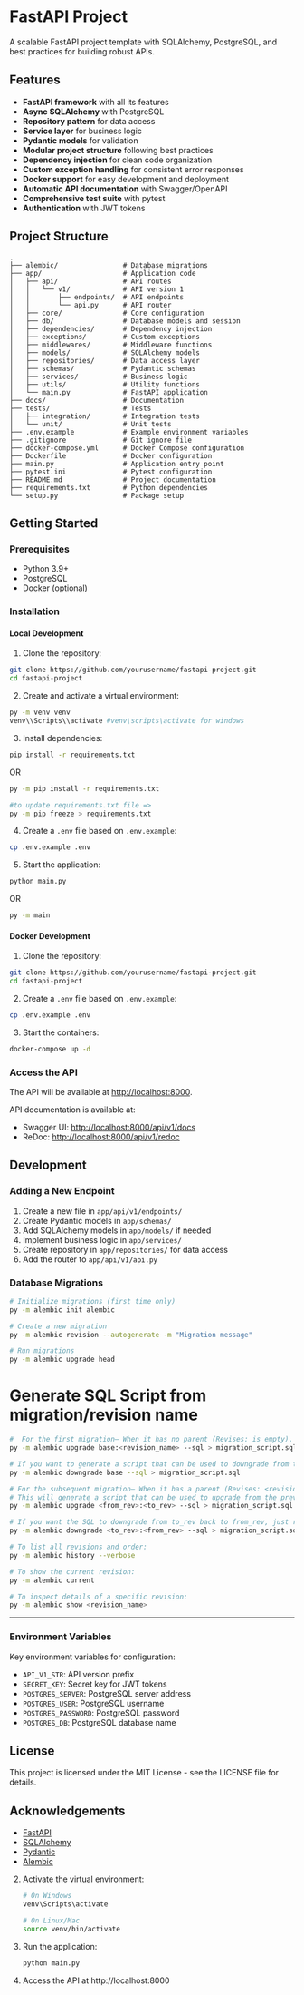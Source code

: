 # FastAPI Project

A scalable FastAPI project template with SQLAlchemy, PostgreSQL, and best practices for building robust APIs.

## Features

- **FastAPI framework** with all its features
- **Async SQLAlchemy** with PostgreSQL
- **Repository pattern** for data access
- **Service layer** for business logic
- **Pydantic models** for validation
- **Modular project structure** following best practices
- **Dependency injection** for clean code organization
- **Custom exception handling** for consistent error responses
- **Docker support** for easy development and deployment
- **Automatic API documentation** with Swagger/OpenAPI
- **Comprehensive test suite** with pytest
- **Authentication** with JWT tokens

## Project Structure

```
.
├── alembic/                # Database migrations
├── app/                    # Application code
│   ├── api/                # API routes
│   │   └── v1/             # API version 1
│   │       ├── endpoints/  # API endpoints
│   │       └── api.py      # API router
│   ├── core/               # Core configuration
│   ├── db/                 # Database models and session
│   ├── dependencies/       # Dependency injection
│   ├── exceptions/         # Custom exceptions
│   ├── middlewares/        # Middleware functions
│   ├── models/             # SQLAlchemy models
│   ├── repositories/       # Data access layer
│   ├── schemas/            # Pydantic schemas
│   ├── services/           # Business logic
│   ├── utils/              # Utility functions
│   └── main.py             # FastAPI application
├── docs/                   # Documentation
├── tests/                  # Tests
│   ├── integration/        # Integration tests
│   └── unit/               # Unit tests
├── .env.example            # Example environment variables
├── .gitignore              # Git ignore file
├── docker-compose.yml      # Docker Compose configuration
├── Dockerfile              # Docker configuration
├── main.py                 # Application entry point
├── pytest.ini              # Pytest configuration
├── README.md               # Project documentation
├── requirements.txt        # Python dependencies
└── setup.py                # Package setup
```

## Getting Started

### Prerequisites

- Python 3.9+
- PostgreSQL
- Docker (optional)

### Installation

#### Local Development

1. Clone the repository:

```bash
git clone https://github.com/yourusername/fastapi-project.git
cd fastapi-project
```

2. Create and activate a virtual environment:

```bash
py -m venv venv
venv\\Scripts\\activate #venv\scripts\activate for windows
```

3. Install dependencies:

```bash
pip install -r requirements.txt
```

OR

```bash
py -m pip install -r requirements.txt
```

```bash
#to update requirements.txt file =>
py -m pip freeze > requirements.txt
```

4. Create a `.env` file based on `.env.example`:

```bash
cp .env.example .env
```

5. Start the application:

```bash
python main.py
```

OR

```bash
py -m main
```

#### Docker Development

1. Clone the repository:

```bash
git clone https://github.com/yourusername/fastapi-project.git
cd fastapi-project
```

2. Create a `.env` file based on `.env.example`:

```bash
cp .env.example .env
```

3. Start the containers:

```bash
docker-compose up -d
```

### Access the API

The API will be available at [http://localhost:8000](http://localhost:8000).

API documentation is available at:

- Swagger UI: [http://localhost:8000/api/v1/docs](http://localhost:8000/api/v1/docs)
- ReDoc: [http://localhost:8000/api/v1/redoc](http://localhost:8000/api/v1/redoc)

## Development

### Adding a New Endpoint

1. Create a new file in `app/api/v1/endpoints/`
2. Create Pydantic models in `app/schemas/`
3. Add SQLAlchemy models in `app/models/` if needed
4. Implement business logic in `app/services/`
5. Create repository in `app/repositories/` for data access
6. Add the router to `app/api/v1/api.py`

### Database Migrations

```bash
# Initialize migrations (first time only)
py -m alembic init alembic

# Create a new migration
py -m alembic revision --autogenerate -m "Migration message"

# Run migrations
py -m alembic upgrade head
```

# Generate SQL Script from migration/revision name

```bash
#  For the first migration— When it has no parent (Revises: is empty).
py -m alembic upgrade base:<revision_name> --sql > migration_script.sql
```

```bash
# If you want to generate a script that can be used to downgrade from the current revision to the base revision, you can use:
py -m alembic downgrade base --sql > migration_script.sql
```

```bash
# For the subsequent migration— When it has a parent (Revises: <revision_name>).
# This will generate a script that can be used to upgrade from the previous revision to the current one.
py -m alembic upgrade <from_rev>:<to_rev> --sql > migration_script.sql
```

```bash
# If you want the SQL to downgrade from to_rev back to from_rev, just reverse the order:
py -m alembic downgrade <to_rev>:<from_rev> --sql > migration_script.sql
```

```bash
# To list all revisions and order:
py -m alembic history --verbose
```

```bash
# To show the current revision:
py -m alembic current
```

```bash
# To inspect details of a specific revision:
py -m alembic show <revision_name>
```

---

### Environment Variables

Key environment variables for configuration:

- `API_V1_STR`: API version prefix
- `SECRET_KEY`: Secret key for JWT tokens
- `POSTGRES_SERVER`: PostgreSQL server address
- `POSTGRES_USER`: PostgreSQL username
- `POSTGRES_PASSWORD`: PostgreSQL password
- `POSTGRES_DB`: PostgreSQL database name

## License

This project is licensed under the MIT License - see the LICENSE file for details.

## Acknowledgements

- [FastAPI](https://fastapi.tiangolo.com/)
- [SQLAlchemy](https://www.sqlalchemy.org/)
- [Pydantic](https://pydantic-docs.helpmanual.io/)
- [Alembic](https://alembic.sqlalchemy.org/)

2. Activate the virtual environment:

   ```bash
   # On Windows
   venv\Scripts\activate

   # On Linux/Mac
   source venv/bin/activate
   ```

3. Run the application:

   ```bash
   python main.py
   ```

4. Access the API at http://localhost:8000
